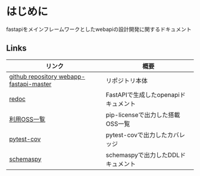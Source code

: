 # はじめに
fastapiをメインフレームワークとしたwebapiの設計開発に関するドキュメント

## Links
| リンク                                                                                               | 概要                                 |
| ---------------------------------------------------------------------------------------------------- | ------------------------------------ |
| [github repository webapp-fastapi-master](https://github.com/ShunsukeNONOMURA/webapp-fastapi-master) | リポジトリ本体                       |
| [redoc](https://shunsukenonomura.github.io/webapp-fastapi-master/backend/api.html)                   | FastAPIで生成したopenapiドキュメント |
| [利用OSS一覧](https://shunsukenonomura.github.io/webapp-fastapi-master/backend/oss.html)             | pip-licenseで出力した搭載OSS一覧     |
| [pytest-cov](https://shunsukenonomura.github.io/webapp-fastapi-master/backend/pytest_cov/index.html) | pytest-covで出力したカバレッジ       |
| [schemaspy](https://shunsukenonomura.github.io/webapp-fastapi-master/rdb/schemaspy/index.html)       | schemaspyで出力したDDLドキュメント   |
